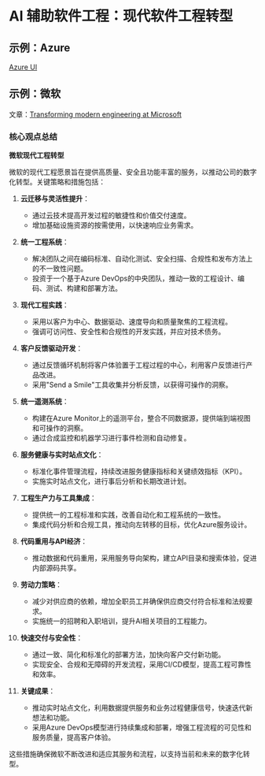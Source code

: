 # AI 辅助软件工程：现代软件工程转型

## 示例：Azure

[Azure UI](https://azure.microsoft.com/en-us/blog/product/azure-ai/)

## 示例：微软

文章：[Transforming modern engineering at Microsoft](https://www.microsoft.com/insidetrack/blog/transforming-modern-engineering-at-microsoft/)

### 核心观点总结

**微软现代工程转型**

微软的现代工程愿景旨在提供高质量、安全且功能丰富的服务，以推动公司的数字化转型。关键策略和措施包括：

1. **云迁移与灵活性提升**：
    - 通过云技术提高开发过程的敏捷性和价值交付速度。
    - 增加基础设施资源的按需使用，以快速响应业务需求。

2. **统一工程系统**：
    - 解决团队之间在编码标准、自动化测试、安全扫描、合规性和发布方法上的不一致性问题。
    - 投资于一个基于Azure DevOps的中央团队，推动一致的工程设计、编码、测试、构建和部署方法。

3. **现代工程实践**：
    - 采用以客户为中心、数据驱动、速度导向和质量聚焦的工程流程。
    - 强调可访问性、安全性和合规性的开发实践，并应对技术债务。

4. **客户反馈驱动开发**：
    - 通过反馈循环机制将客户体验置于工程过程的中心，利用客户反馈进行产品改进。
    - 采用"Send a Smile"工具收集并分析反馈，以获得可操作的洞察。

5. **统一遥测系统**：
    - 构建在Azure Monitor上的遥测平台，整合不同数据源，提供端到端视图和可操作的洞察。
    - 通过合成监控和机器学习进行事件检测和自动修复。

6. **服务健康与实时站点文化**：
    - 标准化事件管理流程，持续改进服务健康指标和关键绩效指标（KPI）。
    - 实施实时站点文化，进行事后分析和长期改进计划。

7. **工程生产力与工具集成**：
    - 提供统一的工程标准和实践，改善自动化和工程系统的一致性。
    - 集成代码分析和合规工具，推动向左转移的目标，优化Azure服务设计。

8. **代码重用与API经济**：
    - 推动数据和代码重用，采用服务导向架构，建立API目录和搜索体验，促进内部源码共享。

9. **劳动力策略**：
    - 减少对供应商的依赖，增加全职员工并确保供应商交付符合标准和法规要求。
    - 实施统一的招聘和入职培训，提升AI相关项目的工程能力。

10. **快速交付与安全性**：
    - 通过一致、简化和标准化的部署方法，加快向客户交付新功能。
    - 实现安全、合规和无障碍的开发流程，采用CI/CD模型，提高工程可靠性和效率。

11. **关键成果**：
    - 推动实时站点文化，利用数据提供服务和业务过程健康信号，快速迭代新想法和功能。
    - 采用Azure DevOps模型进行持续集成和部署，增强工程流程的可见性和服务质量，提高客户体验。

这些措施确保微软不断改进和适应其服务和流程，以支持当前和未来的数字化转型。


